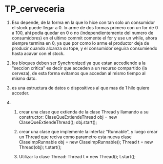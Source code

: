 # TP_cerveceria

1) Eso depende, de la forma en la que lo hice con tan solo un consumidor el stock puede llegar a 0.
lo arme de dos formas primero con un for de 0 a 100, ahi podia quedar en 0 o no (independientemente del numero de consumidores)
en el ultimo commit comente el for y use un while, ahora siempre termina en 0, ya que por como lo arme el productor deja de producir cuando alcanza su tope, y el consumidor seguira consumiendo hasta acavar con el stock.

2) los bloques deben ser Synchronized ya que estan accediendo a la "seccion critica" es decir que acceden a un recurso compartido (la cerveza), de esta forma evitamos que accedan al mismo tiempo al mismo dato.

3) es una estructura de datos o dispositivos al que mas de 1 hilo quiere acceder.

4) 1. crear una clase que extienda de la clase Thread y llamando a su constructor:
      ClaseQueExtiendeThread obj = new ClaseQueExtiendeThread();
      obj.start();

   2. crear una clase que implemente la interfaz "Runnable", y luego crear un Thread que reciva como parametro esta nueva clase
      ClaseImpRunnable obj = new ClaseImpRunnable();
      Thread t = new Thread(obj);
      t.start();
      
   3. Utilizar la clase Thread:
      Thread t = new Thread();
      t.start();
